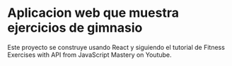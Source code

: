 # Aplicacion web que muestra ejercicios de gimnasio

Este proyecto se construye usando React y siguiendo el tutorial de Fitness Exercises with API from JavaScript Mastery on Youtube.